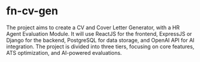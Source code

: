 # fn-cv-gen
The project aims to create a CV and Cover Letter Generator, with a HR Agent Evaluation Module. It will use ReactJS for the frontend, ExpressJS or Django for the backend, PostgreSQL for data storage, and OpenAI API for AI integration. The project is divided into three tiers, focusing on core features, ATS optimization, and AI-powered evaluations.
